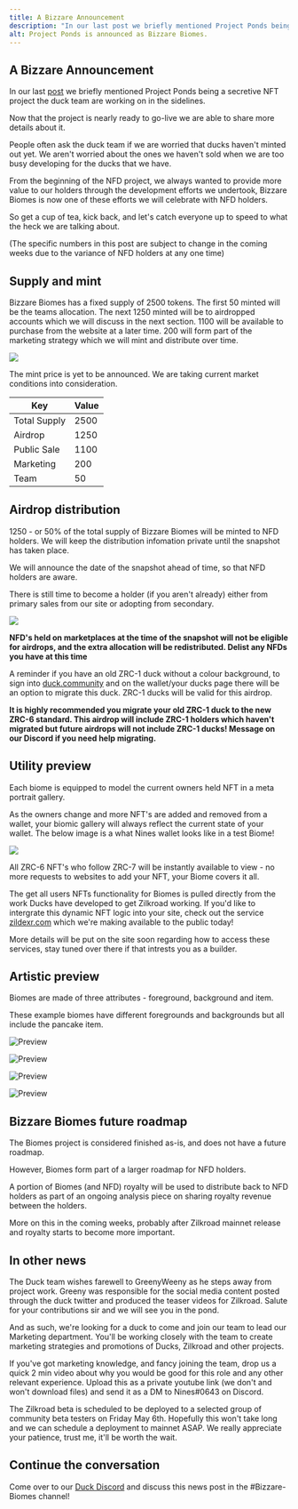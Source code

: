 ```yaml
---
title: A Bizzare Announcement
description: "In our last post we briefly mentioned Project Ponds being a secret NFT project the duck team work on in the sidelines. Now that the project is nearly ready to go-live we are able to share more details about it."
alt: Project Ponds is announced as Bizzare Biomes.
---
```


## A Bizzare Announcement

In our last [post](https://duck.community/blog/postbag-from-the-pond-1#projectponds-update) we briefly mentioned Project Ponds being a secretive NFT project the duck team are working on in the sidelines.

Now that the project is nearly ready to go-live we are able to share more details about it.

People often ask the duck team if we are worried that ducks haven't minted out yet. We aren't worried about the ones we haven't sold when we are too busy developing for the ducks that we have.

From the beginning of the NFD project, we always wanted to provide more value to our holders through the development efforts we undertook, Bizzare Biomes is now one of these efforts we will celebrate with NFD holders.

So get a cup of tea, kick back, and let's catch everyone up to speed to what the heck we are talking about.

(The specific numbers in this post are subject to change in the coming weeks due to the variance of NFD holders at any one time)

## Supply and mint

Bizzare Biomes has a fixed supply of 2500 tokens. The first 50 minted will be the teams allocation. The next 1250 minted will be to airdropped accounts which we will discuss in the next section.  1100 will be available to purchase from the website at a later time. 200 will form part of the marketing strategy which we will mint and distribute over time.

![](https://cdn.discordapp.com/attachments/914536079225421904/975871462546219088/supply.png)

The mint price is yet to be announced. We are taking current market conditions into consideration.

| Key          | Value  |
|--------------|--------|
| Total Supply | 2500   |
| Airdrop      | 1250   |
| Public Sale  | 1100   |
| Marketing    | 200    |
| Team         | 50     |

## Airdrop distribution

1250 - or 50% of the total supply of Bizzare Biomes will be minted to NFD holders. We will keep the distribution infomation private until the snapshot has taken place.

We will announce the date of the snapshot ahead of time, so that NFD holders are aware.

There is still time to become a holder (if you aren't already) either from primary sales from our site or adopting from secondary.

![](https://cdn.discordapp.com/attachments/914536079225421904/975871482334941255/holders.png)

**NFD's held on marketplaces at the time of the snapshot will not be eligible for airdrops, and the extra allocation will be redistributed. Delist any NFDs you have at this time**

A reminder if you have an old ZRC-1 duck without a colour background, to sign into [duck.community](https://duck.community) and on the wallet/your ducks page there will be an option to migrate this duck. ZRC-1 ducks will be valid for this airdrop.

**It is highly recommended you migrate your old ZRC-1 duck to the new ZRC-6 standard. This airdrop will include ZRC-1 holders which haven't migrated but future airdrops will not include ZRC-1 ducks!  Message on our Discord if you need help migrating.**

## Utility preview

Each biome is equipped to model the current owners held NFT in a meta portrait gallery.

As the owners change and more NFT's are added and removed from a wallet, your biomic gallery will always reflect the current state of your wallet. The below image is a what Nines wallet looks like in a test Biome!

![](https://cdn.discordapp.com/attachments/914536079225421904/975871510080290876/biome1.png)

All ZRC-6 NFT's who follow ZRC-7 will be instantly available to view - no more requests to websites to add your NFT, your Biome covers it all.

The get all users NFTs functionality for Biomes is pulled directly from the work Ducks have developed to get Zilkroad working. If you'd like to intergrate this dynamic NFT logic into your site, check out the service [zildexr.com](https://zildexr.com) which we're making available to the public today!

More details will be put on the site soon regarding how to access these services, stay tuned over there if that intrests you as a builder.

## Artistic preview

Biomes are made of three attributes - foreground, background and item.

These example biomes have different foregrounds and backgrounds but all include the pancake item.

![Preview](https://cdn.discordapp.com/attachments/914536079225421904/975871536873484388/pond1.png)

![Preview](https://cdn.discordapp.com/attachments/914536079225421904/975871559191384174/pond2.png)

![Preview](https://cdn.discordapp.com/attachments/914536079225421904/975871582268457010/pond3.png)

![Preview](https://cdn.discordapp.com/attachments/914536079225421904/975871438135361596/pond4.png)

## Bizzare Biomes future roadmap

The Biomes project is considered finished as-is, and does not have a future roadmap. 

However, Biomes form part of a larger roadmap for NFD holders.

A portion of Biomes (and NFD) royalty will be used to distribute back to NFD holders as part of an ongoing analysis piece on sharing royalty revenue between the holders.

More on this in the coming weeks, probably after Zilkroad mainnet release and royalty starts to become more important.

## In other news

The Duck team wishes farewell to GreenyWeeny as he steps away from project work. Greeny was responsible for the social media content posted through the duck twitter and produced the teaser videos for Zilkroad. Salute for your contributions sir and we will see you in the pond.

And as such, we're looking for a duck to come and join our team to lead our Marketing department. You'll be working closely with the team to create marketing strategies and promotions of Ducks, Zilkroad and other projects.

If you've got marketing knowledge, and fancy joining the team, drop us a quick 2 min video about why you would be good for this role and any other relevant experience. Upload this as a private youtube link (we don't and won't download files) and send it as a DM to Nines#0643 on Discord.

The Zilkroad beta is scheduled to be deployed to a selected group of community beta testers on Friday May 6th. Hopefully this won't take long and we can schedule a deployment to mainnet ASAP. We really appreciate your patience, trust me, it'll be worth the wait.

## Continue the conversation

Come over to our [Duck Discord](https://discord.gg/3Cu3ZR6CYX) and discuss this news post in the #Bizzare-Biomes channel!